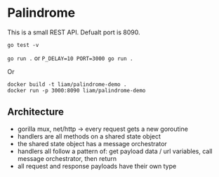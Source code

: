 # Palindrome

This is a small REST API. Defualt port is 8090.

`go test -v`

`go run .` or `P_DELAY=10 PORT=3000 go run .`

Or
```
docker build -t liam/palindrome-demo .
docker run -p 3000:8090 liam/palindrome-demo
```

## Architecture
- gorilla mux, net/http -> every request gets a new goroutine
- handlers are all methods on a shared state object
- the shared state object has a message orchestrator
- handlers all follow a pattern of: get payload data / url variables, call message orchestrator, then return
- all request and response payloads have their own type